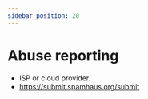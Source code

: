 ```yaml
---
sidebar_position: 20
---
```


# Abuse reporting

- ISP or cloud provider.
- https://submit.spamhaus.org/submit
